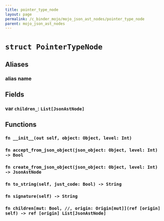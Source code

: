 ```yaml
---
title: pointer_type_node
layout: page
permalink: /c_binder_mojo/mojo_json_ast_nodes/pointer_type_node
parent: mojo_json_ast_nodes
---
```


# `struct PointerTypeNode`
## Aliases
### alias __name__

## Fields
### var `children_`: `List[JsonAstNode]`

## Functions
### `fn __init__(out self, object: Object, level: Int)`


### `fn accept_from_json_object(json_object: Object, level: Int) -> Bool`


### `fn create_from_json_object(json_object: Object, level: Int) -> JsonAstNode`


### `fn to_string(self, just_code: Bool) -> String`


### `fn signature(self) -> String`


### `fn children[mut: Bool, //, origin: Origin[mut]](ref [origin] self) -> ref [origin] List[JsonAstNode]`



